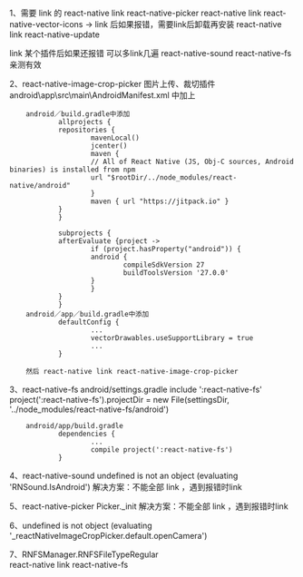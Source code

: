 ###
1、需要 link 的
react-native link react-native-picker
react-native link react-native-vector-icons     -> link 后如果报错，需要link后卸载再安装
react-native link react-native-update

link 某个插件后如果还报错 可以多link几遍 react-native-sound react-native-fs 亲测有效

2、react-native-image-crop-picker   图片上传、裁切插件
        android\app\src\main\AndroidManifest.xml  中加上
        <uses-permission-sdk-23 android:name="android.permission.CAMERA"/>
        <uses-permission-sdk-23 android:name="android.permission.WRITE_EXTERNAL_STORAGE"/> 
    
        android／build.gradle中添加
                allprojects {
                repositories {
                        mavenLocal()
                        jcenter()
                        maven {
                        // All of React Native (JS, Obj-C sources, Android binaries) is installed from npm
                        url "$rootDir/../node_modules/react-native/android"
                        }
                        maven { url "https://jitpack.io" }
                }
                }

                subprojects {
                afterEvaluate {project ->
                        if (project.hasProperty("android")) {
                        android {
                                compileSdkVersion 27
                                buildToolsVersion '27.0.0'
                        }
                        }
                }
                }
        android／app／build.gradle中添加
                defaultConfig {
                        ...
                        vectorDrawables.useSupportLibrary = true
                        ...
                }

        然后 react-native link react-native-image-crop-picker

3、react-native-fs
        android/settings.gradle
                include ':react-native-fs'
                project(':react-native-fs').projectDir = new File(settingsDir, '../node_modules/react-native-fs/android')

        android/app/build.gradle
                dependencies {
                        ...
                        compile project(':react-native-fs')
                }

4、react-native-sound
        undefined is not an object (evaluating 'RNSound.IsAndroid')
        解决方案：不能全部 link ，遇到报错时link
        
5、react-native-picker  Picker._init 
         解决方案：不能全部 link ，遇到报错时link

6、undefined is not object (evaluating '_reactNativeImageCropPicker.default.openCamera')

7、RNFSManager.RNFSFileTypeRegular  
        react-native link react-native-fs

